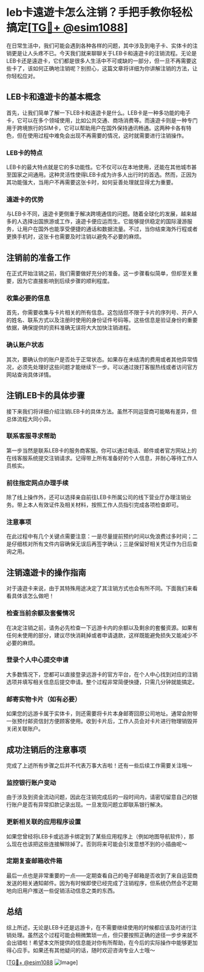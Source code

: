 # leb卡遠遊卡怎么注销？手把手教你轻松搞定[[TG💪+ @esim1088](https://t.me/s/esim1088)]

在日常生活中，我们可能会遇到各种各样的问题，其中涉及到电子卡、实体卡的注销更是让人头疼不已。今天我们就来聊聊关于LEB卡和遠遊卡的注销流程。无论是LEB卡还是遠遊卡，它们都是很多人生活中不可或缺的一部分，但一旦不再需要这些卡了，该如何正确地注销呢？别担心，这篇文章将详细为你讲解注销的方法，让你轻松应对。

## LEB卡和遠遊卡的基本概念

首先，让我们简单了解一下LEB卡和遠遊卡是什么。LEB卡是一种多功能的电子卡，它可以在多个领域使用，比如公共交通、商场消费等。而遠遊卡则是一种专门用于跨境旅行的SIM卡，它可以帮助用户在国外保持通讯畅通。这两种卡各有特色，但在使用过程中难免会出现不再需要的情况，这时就需要进行注销操作。

### LEB卡的特点

LEB卡的最大特点就是它的多功能性。它不仅可以在本地使用，还能在其他城市甚至国家之间通用。这种灵活性使得LEB卡成为许多人出行时的首选。然而，正因为其功能强大，当用户不再需要这张卡时，如何妥善处理就显得尤为重要。

### 遠遊卡的优势

与LEB卡不同，遠遊卡更侧重于解决跨境通信的问题。随着全球化的发展，越来越多的人选择出国旅游或工作，遠遊卡便应运而生。它能够提供稳定的国际漫游服务，让用户在国外也能享受便捷的通话和数据流量。不过，当你结束海外行程或者更换手机时，这张卡也需要及时注销以避免不必要的麻烦。

## 注销前的准备工作

在正式开始注销之前，我们需要做好充分的准备。这一步骤看似简单，但却至关重要，因为它直接影响到后续步骤的顺利程度。

### 收集必要的信息

首先，你需要收集与卡片相关的所有信息。这包括但不限于卡片的序列号、开户人的姓名、联系方式以及注册时使用的身份证件号码等。这些信息是验证身份的重要依据，确保提供的资料准确无误将大大加快注销进程。

### 确认账户状态

其次，要确认你的账户是否处于正常状态。如果存在未结清的费用或者其他异常情况，必须先处理好这些问题才能继续下一步。可以通过拨打客服热线或者访问官方网站查询具体详情。

## 注销LEB卡的具体步骤

接下来我们将详细介绍注销LEB卡的具体方法。虽然不同运营商可能略有差异，但总体流程大同小异。

### 联系客服寻求帮助

第一步当然是联系LEB卡的服务商客服。你可以通过电话、邮件或者官方网站上的在线客服系统提交注销请求。记得带上所有准备好的个人信息，并耐心等待工作人员核实。

### 前往指定网点办理手续

除了线上操作外，还可以选择亲自前往LEB卡所属公司的线下营业厅办理注销业务。带上本人有效证件及相关材料，按照工作人员指引完成各项检查即可。

### 注意事项

在此过程中有几个关键点需要注意：一是尽量提前预约时间以免浪费过多时间；二是仔细核对所有文件内容确保无误后再签字确认；三是保留好相关凭证作为日后查询之用。

## 注销遠遊卡的操作指南

对于遠遊卡来说，由于其特殊用途决定了其注销方式也会有所不同。下面我们来看看具体该怎么做吧！

### 检查当前余额及套餐情况

在决定注销之前，请务必先检查一下远游卡内的余额以及剩余的套餐资源。如果有任何未使用的部分，建议尽快消耗掉或者申请退款，这样既能避免损失又能减少不必要的麻烦。

### 登录个人中心提交申请

大多数情况下，您都可以直接登录远游卡的官方平台，在个人中心找到对应的注销选项并填写相关信息后提交申请。整个过程非常简便快捷，只需几分钟就能搞定。

### 邮寄实物卡片（如有必要）

如果您的远游卡属于实体卡，则还需要将卡片本身邮寄回原公司地址。通常会附带一张预付邮资信封方便顾客使用。收到卡片后，工作人员会对卡片进行物理销毁并关闭关联账户。

## 成功注销后的注意事项

完成了上述所有步骤之后并不代表万事大吉啦！还有一些后续工作需要关注哦～

### 监控银行账户变动

由于涉及到资金流动问题，因此在注销完成后的一段时间内，请密切留意自己的银行账户是否有异常扣款记录出现。一旦发现问题立即联系银行解决。

### 更新相关联的应用程序设置

如果您曾经将LEB卡或远游卡绑定到了某些应用程序上（例如地图导航软件），那么现在也该把这些连接解除掉了。否则将来可能会引发意想不到的小插曲呢～

### 定期复查邮箱收件箱

最后一点也是非常重要的一点——定期查看自己的电子邮箱是否收到了来自运营商发送的相关通知邮件。因为有时候即使已经完成了注销程序，但系统仍然会不定期地向旧用户推送一些促销活动信息之类的东西。

## 总结

综上所述，无论是LEB卡还是远游卡，在不需要继续使用的时候都应该及时进行注销处理。虽然这个过程可能会稍微繁琐一点，但只要按照正确的途径一步步来就不会出错啦！希望本文所提供的信息能对你有所帮助，在今后的实际操作中能够更加得心应手。如果还有其他疑问的话，随时欢迎咨询专业人士哦～

[[TG💪+ @esim1088](https://t.me/s/esim1088) ![Image](https://i.postimg.cc/4NQfJmqS/Snipaste-2025-05-13-00-14-12.png)]